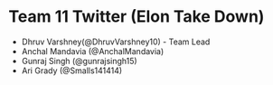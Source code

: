 # Team 11 Twitter (Elon Take Down)
- Dhruv Varshney(@DhruvVarshney10) - Team Lead
- Anchal Mandavia (@AnchalMandavia)
- Gunraj Singh (@gunrajsingh15)
- Ari Grady (@Smalls141414)
